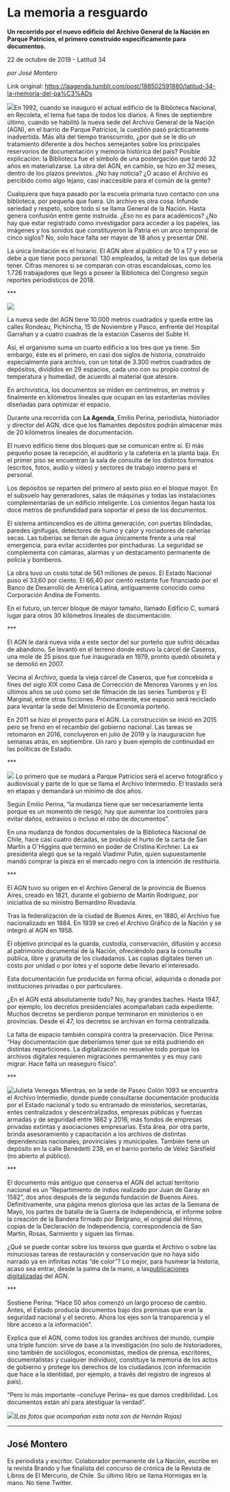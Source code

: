 # La memoria a resguardo

**Un recorrido por el nuevo edificio del Archivo General de la Nación en Parque Patricios, el primero construido específicamente para documentos.**

22 de octubre de 2019 - Latitud 34

_por José Montero_

Link original: https://laagenda.tumblr.com/post/188502591880/latitud-34-la-memoria-del-pa%C3%ADs

![](https://64.media.tumblr.com/7ffd904b7fb8cd28bf679536b3bcca94/955f31cc461fcf63-14/s500x750/785852d5bd4eaec3c57ae0fd0a44029faeb7b565.jpg)En
1992, cuando se inauguró el actual edificio de la Biblioteca
Nacional, en Recoleta, el tema fue tapa de todos los diarios. A fines
de septiembre último, cuando se habilitó la nueva sede del Archivo
General de la Nación (AGN), en el barrio de Parque Patricios, la
cuestión pasó prácticamente inadvertida. Más allá del tiempo
transcurrido, ¿por qué se le dio un tratamiento diferente a dos
hechos semejantes sobre los principales reservorios de documentación
y memoria histórica del país? Posible explicación: la Biblioteca
fue el símbolo de una postergación que tardó 32 años en
materializarse. La obra del AGN, en cambio, se hizo en 32 meses,
dentro de los plazos previstos. ¿No hay noticia? ¿O acaso el
Archivo es percibido como algo lejano, casi inaccesible para el común
de la gente?

 Cualquiera
que haya pasado por la escuela primaria tuvo contacto con una
biblioteca, por pequeña que fuera. Un archivo es otra cosa. Infunde
seriedad y respeto, sobre todo si se llama General de la Nación.
Hasta genera confusión entre gente instruida. ¿Eso no es para
académicos? ¿No hay que estar registrado como investigador para
acceder a los papeles, las imágenes y los sonidos que constituyeron
la Patria en un arco temporal de cinco siglos? No, solo hace falta
ser mayor de 18 años y presentar DNI. 



La
única limitación es el horario. El AGN abre al público de 10 a 17
y eso se debe a que tiene poco personal: 130 empleados, la mitad de
los que debería tener. Cifras menores si se comparan con otras
escandalosas, como los 1.726 trabajadores que llegó a poseer la
Biblioteca del Congreso según reportes periodísticos de 2018.


\*\*\*

![](https://64.media.tumblr.com/ab0b144cb6b8bcda84ed18b2eaac67b0/955f31cc461fcf63-c5/s500x750/2fd81695425796446f8ed8c954828253ebf47e07.jpg)


La
nueva sede del AGN tiene 10.000 metros cuadrados y queda entre las
calles Rondeau, Pichincha, 15 de Noviembre y Pasco, enfrente del
Hospital Garrahan y a cuatro cuadras de la estación Caseros del
Subte H.


Así,
el organismo suma un cuarto edificio a los tres que ya tiene. Sin
embargo, éste es el primero, en casi dos siglos de historia,
construido especialmente para archivo, con un total de 3.300 metros
cuadrados de depósitos, divididos en 29 espacios, cada uno con su
propio control de temperatura y humedad, de acuerdo al material que
atesore.


En
archivística, los documentos se miden en centímetros, en metros y
finalmente en kilómetros lineales que ocupan en las estanterías
móviles diseñadas para optimizar el espacio.


Durante
una recorrida con **La Agenda**, Emilio Perina, periodista, historiador y
director del AGN, dice que los flamantes depósitos podrán almacenar
más de 20 kilómetros lineales de documentación. 



El
nuevo edificio tiene dos bloques que se comunican entre sí. El más
pequeño posee la recepción, el auditorio y la cafetería en la
planta baja. En el primer piso se encuentran la sala de consulta de
los distintos formatos (escritos, fotos, audio y video) y sectores de
trabajo interno para el personal.


Los
depósitos se reparten del primero al sexto piso en el bloque mayor.
En el subsuelo hay generadores, salas de máquinas y todas las
instalaciones complementarias de un edificio inteligente. Los
cimientos llegan hasta los doce metros de profundidad para soportar
el peso de los documentos.


El
sistema antiincendios es de última generación, con puertas
blindadas, paredes ignífugas, detectores de humo y calor y
rociadores de cañerías secas. Las tuberías se llenan de agua
únicamente frente a una real emergencia, para evitar accidentes por
pinchaduras. La seguridad se complementa con cámaras, alarmas y un
destacamento permanente de policía y bomberos.


La
obra tuvo un costo total de 561 millones de pesos. El Estado Nacional
puso el 33,60 por ciento. El 66,40 por ciento restante fue financiado
por el Banco de Desarrollo de América Latina, antiguamente conocido
como Corporación Andina de Fomento.


En
el futuro, un tercer bloque de mayor tamaño, llamado Edificio C,
sumará lugar para otros 30 kilómetros lineales de documentación.


\*\*\*


El
AGN le dará nueva vida a este sector del sur porteño que sufrió
décadas de abandono. Se levantó en el terreno donde estuvo la
cárcel de Caseros, una mole de 25 pisos que fue inaugurada en 1979,
pronto quedó obsoleta y se demolió en 2007.


Vecina
al Archivo, queda la vieja cárcel de Caseros, que fue concebida a
fines del siglo XIX como Casa de Corrección de Menores Varones y en
los últimos años se usó como set de filmación de las series
Tumberos y El Marginal, entre otras ficciones. Próximamente, ese
espacio será reciclado para levantar la sede del Ministerio de
Economía porteño.


En
2011 se hizo el proyecto para el AGN. La construcción se inició en
2015 pero se frenó en el recambio del gobierno nacional. Las tareas
se retomaron en 2016, concluyeron en julio de 2019 y la inauguración
fue semanas atrás, en septiembre. Un raro y buen ejemplo de
continuidad en las políticas de Estado.


\*\*\*



![](https://64.media.tumblr.com/52229ba39d2891e0a89759e9accd66cd/955f31cc461fcf63-da/s500x750/89deba4af597b8cd1a5efa96a8c793c1ed96a613.jpg)
Lo
primero que se mudará a Parque Patricios será el acervo fotográfico
y audiovisual y parte de lo que se llama el Archivo Intermedio. El
traslado será en etapas y demandará un mínimo de dos años.


Según
Emilio Perina, “la mudanza tiene que ser necesariamente lenta
porque es un momento de riesgo; hay que aumentar los controles para
evitar daños, extravíos o incluso el robo de documentos”.


En
una mudanza de fondos documentales de la Biblioteca Nacional de
Chile, hace casi cuatro décadas, se produjo el hurto de la carta de
San Martín a O´Higgins que terminó en poder de Cristina Kirchner.
La ex presidenta alegó que se la regaló Vladimir Putin, quien
supuestamente mandó comprar la pieza en el mercado negro con la
intención de restituirla.

\*\*\*


El
AGN tuvo su origen en el Archivo General de la provincia de Buenos
Aires, creado en 1821, durante el gobierno de Martín Rodríguez, por
iniciativa de su ministro Bernardino Rivadavia. 



Tras
la federalización de la ciudad de Buenos Aires, en 1880, el Archivo
fue nacionalizado en 1884. En 1939 se creó el Archivo Gráfico de la
Nación y se integró al AGN en 1958.


El
objetivo principal es la guarda, custodia, conservación, difusión y
acceso al patrimonio documental de la Nación, ofreciéndolo para la
consulta pública, libre y gratuita de los ciudadanos. Las copias
digitales tienen un costo por unidad o por lotes y el soporte debe
llevarlo el interesado.


Esta
documentación fue producida en forma oficial, adquirida o donada por
instituciones privadas o por particulares.


¿En
el AGN está absolutamente todo? No, hay grandes baches. Hasta 1947,
por ejemplo, los decretos presidenciales acompañaban cada
expediente. Muchos decretos se perdieron porque terminaron en
ministerios o en provincias. Desde el 47, los decretos se archivan en
forma centralizada.


La
falta de espacio también conspira contra la preservación. Dice
Perina: “Hay documentación que deberíamos tener que se está
pudriendo en distintas reparticiones. La digitalización no resuelve
todo porque los archivos digitales requieren migraciones permanentes
y es muy caro migrar. Hace falta un reaseguro físico”.


\*\*\*

![Julieta Venegas](https://64.media.tumblr.com/f4389608c79b82b86eface73c8fb9de2/955f31cc461fcf63-0a/s250x400/683d96c06dd9985cac81608d21c8d31cb598c06b.jpg) Mientras,
en la sede de Paseo Colón 1093 se encuentra el Archivo Intermedio,
donde puede consultarse documentación producida por el Estado
nacional y todo su entramado de ministerios, secretarías, entes
centralizados y descentralizados, empresas públicas y fuerzas
armadas y de seguridad entre 1862 y 2016, más fondos de empresas
privadas extintas y asociaciones empresarias. Esta área, por otra
parte, brinda asesoramiento y capacitación a los archivos de
distintas dependencias nacionales, provinciales y municipales.
También tiene un depósito en la calle Benedetti 238, en el barrio
porteño de Vélez Sársfield (no abierto al público).

 \*\*\*

 El
documento más antiguo que conserva el AGN del actual territorio
nacional es un “Repartimiento de indios realizado por Juan de Garay
en 1582”, dos años después de la segunda fundación de Buenos
Aires. Definitivamente, una página menos gloriosa que las actas de
la Semana de Mayo, los partes de batalla de la Guerra de
Independencia, el informe sobre la creación de la Bandera firmado
por Belgrano, el original del Himno, copias de la Declaración de
Independencia, correspondencia de San Martín, Rosas, Sarmiento y
siguen las firmas. 



¿Qué
se puede contar sobre los tesoros que guarda el Archivo o sobre las
minuciosas tareas de restauración y conservación que no haya sido
narrado ya en infinitas notas “de color”? Lo mejor, para husmear
la historia, acaso sea entrar, desde la palma de la mano, a las[publicaciones digitalizadas](http://agnargentina.gob.ar/indices.html) del AGN.


\*\*\*

 Sostiene
Perina: “Hace 50 años comenzó un largo proceso de cambio. Antes,
el Estado producía documentos bajo dos premisas que eran la
seguridad nacional y el secreto. Ahora los ejes son la transparencia
y el libre acceso a la información".

 Explica
que el AGN, como todos los grandes archivos del mundo, cumple una
triple función: sirve de base a la investigación (no solo de
historiadores, sino también de sociólogos, economistas, medios de
prensa, escritores, documentalistas y cualquier individuo),
constituye la memoria de los actos de gobierno y protege los derechos
de los ciudadanos (con información que hace a la identidad, por
ejemplo, a través del registro de ingresos al país).

 “Pero
lo más importante –concluye Perina– es que damos credibilidad.
Los documentos están ahí para atestiguar la verdad”.

![](https://64.media.tumblr.com/5649483fb3831b39693501de6411b219/955f31cc461fcf63-ce/s500x750/5e1cf936a49d04c02d187e53f5af2a46abfe1650.jpg)*(Las fotos que acompañan esta nota son de Hernán Rojas)*  




---

 José Montero
-------------

 Es periodista y escritor. Colaborador permanente de La Nación, escribe en la revista Brando y fue finalista del concurso de crónica de la Revista de Libros de El Mercurio, de Chile. Su último libro se llama Hormigas en la mano. No tiene Twitter.


